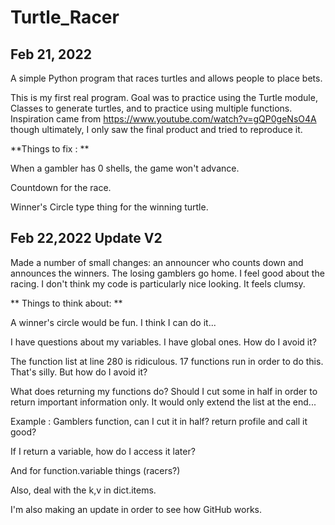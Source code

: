 # Turtle_Racer


## Feb 21, 2022

A simple Python program that races turtles and allows people to place bets. 

This is my first real program.  Goal was to practice using the Turtle module, Classes to generate turtles, and to practice using multiple functions.  Inspiration came from https://www.youtube.com/watch?v=gQP0geNsO4A though ultimately, I only saw the final product and tried to reproduce it.  

**Things to fix : **

When a gambler has 0 shells, the game won't advance. 

Countdown for the race. 

Winner's Circle type thing for the winning turtle.


## Feb 22,2022 Update V2

Made a number of small changes: an announcer who counts down and announces the winners. The losing gamblers go home. 
I feel good about the racing. I don't think my code is particularly nice looking.  It feels clumsy.

** Things to think about: **

A winner's circle would be fun. I think I can do it...

I have questions about my variables.  I have global ones.   How do I avoid it?  

The function list at line 280 is ridiculous. 17 functions run in order to do this.  
That's silly.  But how do I avoid it?

What does returning my functions do?  Should I cut some in half in order to return important information only. It would only extend the list at the end...

Example :  Gamblers function, can I cut it in half? return profile and call it good?  

If I return a variable, how do I access it later?   

And for function.variable things (racers?)

Also, deal with the k,v in dict.items.

I'm also making an update in order to see how GitHub works.  

